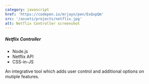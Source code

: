 ```yaml
---
category: javascript
href: 'https://codepen.io/mrjayn/pen/ExQxpQm'
src: '/assets/projects/netflix.jpg'
alt: Netflix Controller screenshot
---
```


##### Netflix Controller

-   Node.js
-   Netflix API
-   CSS-in-JS

An integrative tool which adds user control and additional options on mutiple features.
